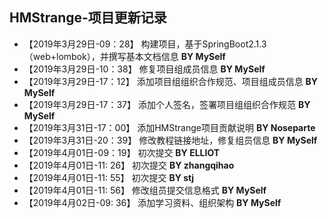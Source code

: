 ## HMStrange-项目更新记录

- 【2019年3月29日-09：28】 构建项目，基于SpringBoot2.1.3（web+lombok），并撰写基本文档信息  **BY MySelf**
- 【2019年3月29日-10：38】 修复项目组成员信息 **BY MySelf**
- 【2019年3月29日-17：12】 添加项目组组织合作规范、项目组成员信息 **BY MySelf**
- 【2019年3月29日-17：37】 添加个人签名，签署项目组组织合作规范 **BY MySelf**
- 【2019年3月31日-17：00】 添加HMStrange项目贡献说明 **BY Noseparte**
- 【2019年3月31日-20：39】 修改教程链接地址，修复组员信息 **BY MySelf**
- 【2019年4月01日-09：19】 初次提交 **BY ELLIOT**
- 【2019年4月01日-11: 26】 初次提交 **BY zhangqihao**
- 【2019年4月01日-11: 55】 初次提交 **BY stj**
- 【2019年4月01日-11: 56】 修改组员提交信息格式 **BY MySelf**
- 【2019年4月02日-09: 36】 添加学习资料、组织架构 **BY MySelf**

